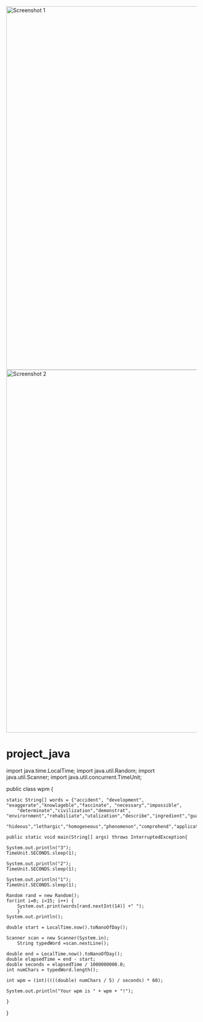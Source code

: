 <img width="959" alt="Screenshot 1" src="https://user-images.githubusercontent.com/118383947/202334610-fb1ba3a2-8f47-4e8f-8391-12a5639a91df.png">
<img width="957" alt="Screenshot 2" src="https://user-images.githubusercontent.com/118383947/202334630-4d412509-6def-4f3a-a2c9-3649034d2020.png">

# project_java
import java.time.LocalTime;
import java.util.Random;
import java.util.Scanner;
import java.util.concurrent.TimeUnit;

public class wpm {
	
	static String[] words = {"accident", "development", "exaggerate","knowlageble","fascinate", "necessary","impossible",
		"determinate","civilization","demonstrat", "envirornment","rehabiliate","utalization","describe","ingredient","guarantee",
		"hideous","lethargic","homogeneous","phenomenon","comprehend","application"};
	
    public static void main(String[] args) throws InterruptedException{
    	
	System.out.println("3");
	TimeUnit.SECONDS.sleep(1);
	
	System.out.println("2");
	TimeUnit.SECONDS.sleep(1);
	
	System.out.println("1");
	TimeUnit.SECONDS.sleep(1);
	
	Random rand = new Random();
	for(int i=0; i<15; i++) {
		System.out.print(words[rand.nextInt(14)] +" ");
		}
	System.out.println();
	
	double start = LocalTime.now().toNanoOfDay();
	
	Scanner scan = new Scanner(System.in);
		String typedWord =scan.nextLine();
		
	double end = LocalTime.now().toNanoOfDay();
	double elapsedTime = end - start;
	double seconds = elapsedTime / 1000000000.0;
	int numChars = typedWord.length();
	
	int wpm = (int)((((double) numChars / 5) / seconds) * 60);
	
	System.out.println("Your wpm is " + wpm + "!");
	
	}
		
	
}
